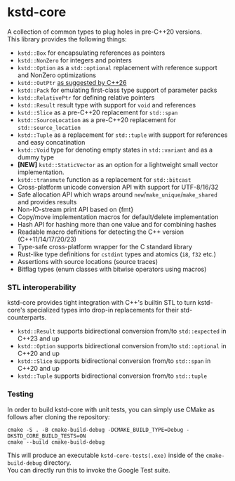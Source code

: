 # kstd-core

A collection of common types to plug holes in pre-C++20 versions.  
This library provides the following things:

* `kstd::Box` for encapsulating references as pointers
* `kstd::NonZero` for integers and pointers
* `kstd::Option` as a `std::optional` replacement with reference support and NonZero optimizations
* `kstd::OutPtr` [as suggested by C++26](https://en.cppreference.com/w/cpp/memory/out_ptr_t/out_ptr)
* `kstd::Pack` for emulating first-class type support of parameter packs
* `kstd::RelativePtr` for defining relative pointers
* `kstd::Result` result type with support for `void` and references
* `kstd::Slice` as a pre-C++20 replacement for `std::span`
* `kstd::SourceLocation` as a pre-C++20 replacement for `std::source_location`
* `kstd::Tuple` as a replacement for `std::tuple` with support for references and easy concatination
* `kstd::Void` type for denoting empty states in `std::variant` and as a dummy type
* **[NEW]** `kstd::StaticVector` as an option for a lightweight small vector implementation.
* `kstd::transmute` function as a replacement for `std::bitcast`
* Cross-platform unicode conversion API with support for UTF-8/16/32
* Safe allocation API which wraps around `new`/`make_unique`/`make_shared` and provides results
* Non-IO-stream print API based on {fmt}
* Copy/move implementation macros for default/delete implementation
* Hash API for hashing more than one value and for combining hashes
* Readable macro definitions for detecting the C++ version (C++11/14/17/20/23)
* Type-safe cross-platform wrapper for the C standard library
* Rust-like type definitions for `cstdint` types and atomics (`i8`, `f32` etc.)
* Assertions with source locations (source traces)
* Bitflag types (enum classes with bitwise operators using macros)

### STL interoperability

kstd-core provides tight integration with C++'s builtin STL to turn kstd-core's specialized types
into drop-in replacements for their std-counterparts.

* `kstd::Result` supports bidirectional conversion from/to `std::expected` in C++23 and up
* `kstd::Option` supports bidirectional conversion from/to `std::optional` in C++20 and up
* `kstd::Slice` supports bidirectional conversion from/to `std::span` in C++20 and up
* `kstd::Tuple` supports bidirectional conversion from/to `std::tuple`

### Testing

In order to build kstd-core with unit tests, you can simply use CMake as follows after cloning the repository:

```shell
cmake -S . -B cmake-build-debug -DCMAKE_BUILD_TYPE=Debug -DKSTD_CORE_BUILD_TESTS=ON
cmake --build cmake-build-debug
```

This will produce an executable `kstd-core-tests(.exe)` inside of the `cmake-build-debug` directory.  
You can directly run this to invoke the Google Test suite.
